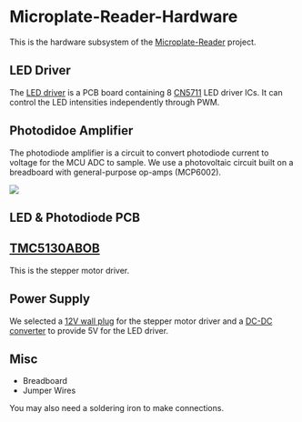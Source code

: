 # Microplate-Reader-Hardware

This is the hardware subsystem of the [Microplate-Reader](https://github.com/UBC-MECH2024-Capstone-Team14/Microplate-Reader) project.

## LED Driver

The [LED driver](./LED%20Driver/) is a PCB board containing 8 [CN5711](https://www.hestore.hu/prod_getfile.php?id=12002) LED driver ICs. It can control the LED intensities independently through PWM.

## Photodidoe Amplifier

The photodiode amplifier is a circuit to convert photodiode current to voltage for the MCU ADC to sample. We use a photovoltaic circuit built on a breadboard with general-purpose op-amps (MCP6002).

![](https://www.allaboutcircuits.com/uploads/articles/Photovoltaic_and_Photoconductive_Modes_of_Photodiode_Operation_1.png)

## LED & Photodiode PCB

## [TMC5130ABOB](https://www.analog.com/en/resources/evaluation-hardware-and-software/evaluation-boards-kits/tmc5130a-bob.html)

This is the stepper motor driver.

## Power Supply

We selected a [12V wall plug](https://www.amazon.ca/Universal-adapters-Converter-Inverter-Transformer/dp/B08CXND8ZK) for the stepper motor driver and a [DC-DC converter](https://www.amazon.ca/DROK-Waterproof-Converter-Adjustable-Transformer/dp/B00C0KL1OM) to provide 5V for the LED driver.

## Misc

- Breadboard
- Jumper Wires

You may also need a soldering iron to make connections.
